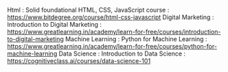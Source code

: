 Html : Solid foundational HTML, CSS, JavaScript course : https://www.bitdegree.org/course/html-css-javascript
Digital Marketing : Introduction to Digital Marketing : https://www.greatlearning.in/academy/learn-for-free/courses/introduction-to-digital-marketing
Machine Learning : Python for Machine Learning : https://www.greatlearning.in/academy/learn-for-free/courses/python-for-machine-learning
Data Science : Introduction to Data Science : https://cognitiveclass.ai/courses/data-science-101
